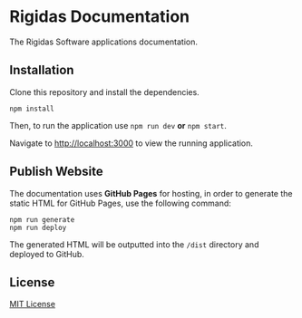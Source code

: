 # Rigidas Documentation
The Rigidas Software applications documentation.

## Installation
Clone this repository and install the dependencies.

```
npm install
```

Then, to run the application use `npm run dev` **or** `npm start`.

Navigate to [http://localhost:3000](http://localhost:3000) to view the running application.

## Publish Website
The documentation uses **GitHub Pages** for hosting, in order to generate the static HTML for GitHub Pages, use the following command:

```
npm run generate
npm run deploy
```

The generated HTML will be outputted into the `/dist` directory and deployed to GitHub.

## License
[MIT License](LICENSE)
